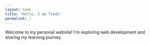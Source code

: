 ```yaml
---
layout: home
title: "Hello, I am Tsedi"
permalink: /
---
```


Welcome to my personal website! I'm exploring web development and sharing my learning journey.
